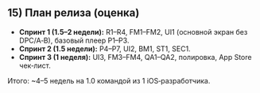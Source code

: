 ## 15) План релиза (оценка)

- **Спринт 1 (1.5–2 недели):** R1–R4, FM1–FM2, UI1 (основной экран без DPC/A‑B), базовый плеер P1–P3.
- **Спринт 2 (1.5 недели):** P4–P7, UI2, BM1, ST1, SEC1.
- **Спринт 3 (1 неделя):** UI3, FM3–FM4, QA1–QA2, полировка, App Store чек‑лист.

Итого: ~4–5 недель на 1.0 командой из 1 iOS‑разработчика.